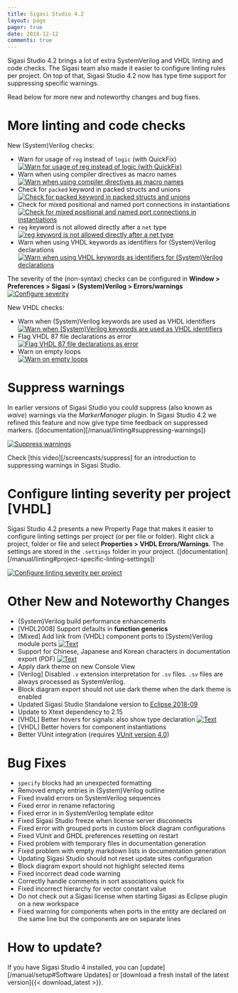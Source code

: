 ```yaml
---
title: Sigasi Studio 4.2
layout: page
pager: true
date: 2018-12-12
comments: true
---
```

Sigasi Studio 4.2 brings a lot of extra SystemVerilog and VHDL linting and code checks. The Sigasi team also made it easier to configure linting rules per project. On top of that, Sigasi Studio 4.2 now has type time support for suppressing specific warnings.

Read below for more new and noteworthy changes and bug fixes.

# More linting and code checks

New (System)Verilog checks:

* Warn for usage of `reg` instead of `logic` (with QuickFix)  
[![Warn for usage of `reg` instead of `logic` (with QuickFix)](/releasenotes/4.2/systemverilog_linting_reglogic.png "Warn for usage of `reg` instead of `logic` (with QuickFix)")](/releasenotes/4.2/systemverilog_linting_reglogic.png)
* Warn when using compiler directives as macro names  
[![Warn when using compiler directives as macro names](/releasenotes/4.2/systemverilog_linting_macronames.png "Warn when using compiler directives as macro names")](/releasenotes/4.2/systemverilog_linting_macronames.png)
* Check for `packed` keyword in packed structs and unions  
[![Check for `packed` keyword in packed structs and unions](/releasenotes/4.2/systemverilog_linting_packed.png "Check for `packed` keyword in packed structs and unions")](/releasenotes/4.2/systemverilog_linting_packed.png)
* Check for mixed positional and named port connections in instantiations  
[![Check for mixed positional and named port connections in instantiations](/releasenotes/4.2/systemverilog_linting_mixedports.png "Check for mixed positional and named port connections in instantiations")](/releasenotes/4.2/systemverilog_linting_mixedports.png)
* `reg` keyword is not allowed directly after a `net` type  
[![`reg` keyword is not allowed directly after a `net` type](/releasenotes/4.2/systemverilog_linting_reg.png "`reg` keyword is not allowed directly after a `net` type")](/releasenotes/4.2/systemverilog_linting_reg.png)
* Warn when using VHDL keywords as identifiers for (System)Verilog declarations  
[![Warn when using VHDL keywords as identifiers for (System)Verilog declarations](/releasenotes/4.2/systemverilog_linting_vhdl_keywords.png "Warn when using VHDL keywords as identifiers for (System)Verilog declarations")](/releasenotes/4.2/systemverilog_linting_vhdl_keywords.png)

The severity of the (non-syntax) checks can be configured in **Window > Preferences > Sigasi > (System)Verilog > Errors/warnings**  
[![Configure severity](/releasenotes/4.2/systemverilog_linting_settings.png "Configure severity")](/releasenotes/4.2/systemverilog_linting_settings.png)

New VHDL checks:

* Warn when (System)Verilog keywords are used as VHDL identifiers  
[![Warn when (System)Verilog keywords are used as VHDL identifiers](/releasenotes/4.2/vhdl_linting_verilog_keyword.png "Warn when (System)Verilog keywords are used as VHDL identifiers")](/releasenotes/4.2/vhdl_linting_verilog_keyword.png)
* Flag VHDL 87 file declarations as error  
[![Flag VHDL 87 file declarations as error](/releasenotes/4.2/vhdl_file87.png "Flag VHDL 87 file declarations as error")](/releasenotes/4.2/vhdl_file87.png)
* Warn on empty loops  
[![ Warn on empty loops](/releasenotes/4.2/vhdl_empty_loops.png " Warn on empty loops")](/releasenotes/4.2/vhdl_empty_loops.png)

# Suppress warnings

In earlier versions of Sigasi Studio you could suppress (also known as *waive*) warnings via the *MarkerManager* plugin. In Sigasi Studio 4.2 we refined this feature and now give type time feedback on suppressed markers. ([documentation][/manual/linting#suppressing-warnings])

[![Suppress warnings](/releasenotes/4.2/suppress_a.png "Suppress warnings")](/releasenotes/4.2/suppress_a.png)

Check [this video][/screencasts/suppress] for an introduction to suppressing warnings in Sigasi Studio.

# Configure linting severity per project \[VHDL]

Sigasi Studio 4.2 presents a new Property Page that makes it easier to configure linting settings per project (or per file or folder).
Right click a project, folder or file and select **Properties > VHDL Errors/Warnings**. The settings are stored in the `.settings` folder in your project. ([documentation][/manual/linting#project-specific-linting-settings])


[![Configure linting severity per project](/releasenotes/4.2/linting_severity_per_project.png "Configure linting severity per project")](/releasenotes/4.2/linting_severity_per_project.png)


# Other New and Noteworthy Changes

* (System)Verilog build performance enhancements
* \[VHDL2008] Support defaults in **function generics**
* \[Mixed] Add link from (VHDL) component ports to (System)Verilog module ports
[![Text](/releasenotes/4.2/vhdl_component_port_link_verilog.png "Text")](/releasenotes/4.2/vhdl_component_port_link_verilog.png)
* Support for Chinese, Japanese and Korean characters in documentation export (PDF)
[![Text](/releasenotes/4.2/korean_in_documentation.png "Text")](/releasenotes/4.2/korean_in_documentation.png)
* Apply dark theme on new Console View
* \[Verilog] Disabled `.v` extension interpretation for `.sv` files. `.sv` files are always processed as SystemVerilog.
* Block diagram export should not use dark theme when the dark theme is enabled
* Updated Sigasi Studio Standalone version to [Eclipse 2018-09](https://www.eclipse.org/eclipse/news/4.9/)
* Update to Xtext dependency to 2.15
* \[VHDL] Better hovers for signals: also show type declaration
[![Text](/releasenotes/4.2/vhdl_hover_show_datatype.png "Text")](/releasenotes/4.2/vhdl_hover_show_datatype.png)
* \[VHDL] Better hovers for component instantiations
* Better VUnit integration (requires [VUnit version 4.0](https://vunit.github.io/cli.html#json-export))

# Bug Fixes

* `specify` blocks had an unexpected formatting
* Removed empty entries in (System)Verilog outline
* Fixed invalid errors on SystemVerilog sequences
* Fixed error in rename refactoring
* Fixed error in in SystemVerilog template editor
* Fixed Sigasi Studio freeze when license server disconnects
* Fixed error with grouped ports in custom block diagram configurations
* Fixed VUnit and GHDL preferences resetting on restart
* Fixed problem with temporary files in documentation generation
* Fixed problem with empty markdown lists in documentation generation
* Updating Sigasi Studio should not reset update sites configuration
* Block diagram export should not highlight selected items
* Fixed incorrect dead code warning
* Correctly handle comments in sort associations quick fix
* Fixed incorrect hierarchy for vector constant value
* Do not check out a Sigasi license when starting Sigasi as Eclipse plugin on a new workspace
* Fixed warning for components when ports in the entity are declared on the same line but the components are on separate lines

# How to update?

If you have Sigasi Studio 4 installed, you can [update][/manual/setup#Software Updates] or [download a fresh install of the latest version]{{< download_latest >}}.
